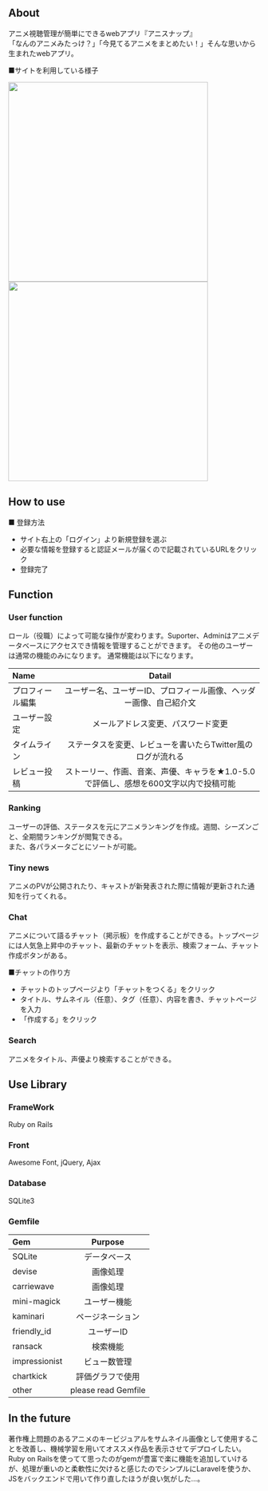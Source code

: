 ## About
アニメ視聴管理が簡単にできるwebアプリ『アニスナップ』  
「なんのアニメみたっけ？」「今見てるアニメをまとめたい！」そんな思いから生まれたwebアプリ。  

■サイトを利用している様子
<p align="left"> 
<img src="https://user-images.githubusercontent.com/92311154/150680334-7db5ff58-3792-4307-a79d-f7697a2050b4.gif" width="400">
<img src="https://user-images.githubusercontent.com/92311154/150680447-b2a53cd6-a3c9-4664-9b8b-6c25682a9e63.gif" width="400">
</p>

## How to use
■ 登録方法
* サイト右上の「ログイン」より新規登録を選ぶ
* 必要な情報を登録すると認証メールが届くので記載されているURLをクリック
* 登録完了



## Function  
### User function
ロール（役職）によって可能な操作が変わります。Suporter、Adminはアニメデータベースにアクセスでき情報を管理することができます。  その他のユーザーは通常の機能のみになります。 通常機能は以下になります。　　

| Name | Datail |
|:---|:---:|
|プロフィール編集 |ユーザー名、ユーザーID、プロフィール画像、ヘッダー画像、自己紹介文 |
|ユーザー設定 |メールアドレス変更、パスワード変更 |
|タイムライン |ステータスを変更、レビューを書いたらTwitter風のログが流れる |
|レビュー投稿 |ストーリー、作画、音楽、声優、キャラを★1.0-5.0で評価し、感想を600文字以内で投稿可能 |


### Ranking
ユーザーの評価、ステータスを元にアニメランキングを作成。週間、シーズンごと、全期間ランキングが閲覧できる。  
また、各パラメータごとにソートが可能。  

### Tiny news
アニメのPVが公開されたり、キャストが新発表された際に情報が更新された通知を行ってくれる。


### Chat  
アニメについて語るチャット（掲示板）を作成することができる。トップページには人気急上昇中のチャット、最新のチャットを表示、検索フォーム、チャット作成ボタンがある。  


■チャットの作り方  
* チャットのトップページより「チャットをつくる」をクリック
* タイトル、サムネイル（任意）、タグ（任意）、内容を書き、チャットページを入力
* 「作成する」をクリック  


### Search
アニメをタイトル、声優より検索することができる。  

## Use Library
### FrameWork
Ruby on Rails

### Front
Awesome Font, jQuery, Ajax

### Database
SQLite3

### Gemfile  
| Gem | Purpose |
|:---|:---:|
|SQLite |データベース |
|devise |画像処理 |
|carriewave |画像処理 |
|mini-magick |ユーザー機能 |
|kaminari |ページネーション |
|friendly_id |ユーザーID |
|ransack |検索機能 |
|impressionist |ビュー数管理 |
|chartkick |評価グラフで使用 |
|other |please read Gemfile |



## In the future
著作権上問題のあるアニメのキービジュアルをサムネイル画像として使用することを改善し、機械学習を用いてオススメ作品を表示させてデプロイしたい。  
Ruby on Railsを使ってて思ったのがgemが豊富で楽に機能を追加していけるが、処理が重いのと柔軟性に欠けると感じたのでシンプルにLaravelを使うか、JSをバックエンドで用いて作り直したほうが良い気がした...。  
